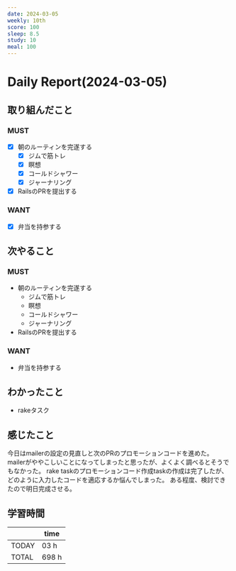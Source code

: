 ```yaml
---
date: 2024-03-05
weekly: 10th
score: 100
sleep: 8.5
study: 10
meal: 100
---
```

# Daily Report(2024-03-05)
## 取り組んだこと
### MUST
- [x] 朝のルーティンを完遂する
	- [x] ジムで筋トレ
	- [x] 瞑想
	- [x] コールドシャワー
	- [x] ジャーナリング
- [x] RailsのPRを提出する
### WANT
- [x] 弁当を持参する
## 次やること
### MUST
- 朝のルーティンを完遂する
	- ジムで筋トレ
	- 瞑想
	- コールドシャワー
	- ジャーナリング
- RailsのPRを提出する
### WANT
- 弁当を持参する
## わかったこと
- rakeタスク
## 感じたこと
今日はmailerの設定の見直しと次のPRのプロモーションコードを進めた。
mailerがややこしいことになってしまったと思ったが、よくよく調べるとそうでもなかった。
rake taskのプロモーションコード作成taskの作成は完了したが、どのように入力したコードを適応するか悩んでしまった。
ある程度、検討できたので明日完成させる。
## 学習時間
|       | time  | 
| ----- | ----- |
| TODAY | 03 h   |
| TOTAL | 698 h |
